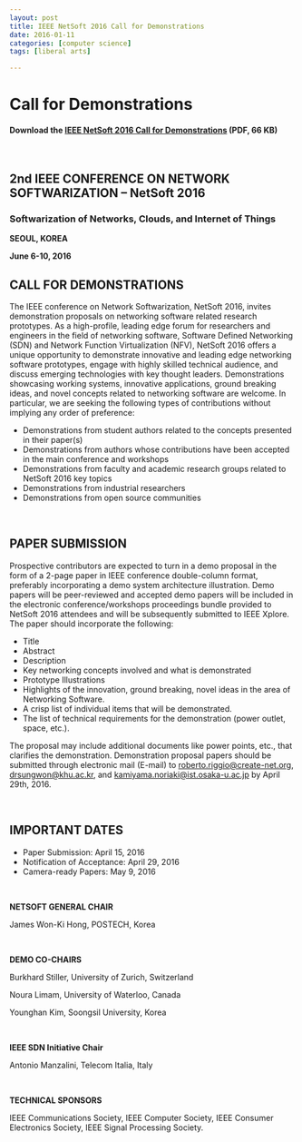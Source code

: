 ```yaml
---
layout: post
title: IEEE NetSoft 2016 Call for Demonstrations
date: 2016-01-11
categories: [computer science]
tags: [liberal arts]

---
```



Call for Demonstrations
=======================

#### Download the [IEEE NetSoft 2016 Call for Demonstrations](http://sites.ieee.org/netsoft/files/2015/10/netsoft_2016_demo_cfp.pdf) (PDF, 66 KB)
 

## 2nd IEEE CONFERENCE ON NETWORK SOFTWARIZATION – NetSoft 2016

### Softwarization of Networks, Clouds, and Internet of Things

**SEOUL, KOREA**

**June 6-10, 2016**

## CALL FOR DEMONSTRATIONS

The IEEE conference on Network Softwarization, NetSoft 2016, invites
demonstration proposals on networking software related research
prototypes. As a high-profile, leading edge forum for researchers and
engineers in the field of networking software, Software Defined
Networking (SDN) and Network Function Virtualization (NFV), NetSoft 2016
offers a unique opportunity to demonstrate innovative and leading edge
networking software prototypes, engage with highly skilled technical
audience, and discuss emerging technologies with key thought leaders.
Demonstrations showcasing working systems, innovative applications,
ground breaking ideas, and novel concepts related to networking software
are welcome. In particular, we are seeking the following types of
contributions without implying any order of preference:

-   Demonstrations from student authors related to the concepts
    presented in their paper(s)
-   Demonstrations from authors whose contributions have been accepted
    in the main conference and workshops
-   Demonstrations from faculty and academic research groups related to
    NetSoft 2016 key topics
-   Demonstrations from industrial researchers
-   Demonstrations from open source communities

 

## PAPER SUBMISSION

Prospective contributors are expected to turn in a demo proposal in the
form of a 2-page paper in IEEE conference double-column format,
preferably incorporating a demo system architecture illustration. Demo
papers will be peer-reviewed and accepted demo papers will be included
in the electronic conference/workshops proceedings bundle provided to
NetSoft 2016 attendees and will be subsequently submitted to IEEE
Xplore. The paper should incorporate the following:

-   Title
-   Abstract
-   Description
-   Key networking concepts involved and what is demonstrated
-   Prototype Illustrations
-   Highlights of the innovation, ground breaking, novel ideas in the
    area of Networking Software.
-   A crisp list of individual items that will be demonstrated.
-   The list of technical requirements for the demonstration (power
    outlet, space, etc.).

The proposal may include additional documents like power points, etc.,
that clarifies the demonstration. Demonstration proposal papers should
be submitted through electronic mail (E-mail) to
roberto.riggio@create-net.org, drsungwon@khu.ac.kr, and
kamiyama.noriaki@ist.osaka-u.ac.jp by April 29th, 2016.

 

## IMPORTANT DATES

-   Paper Submission: April 15, 2016
-   Notification of Acceptance: April 29, 2016
-   Camera-ready Papers: May 9, 2016

 

**NETSOFT GENERAL CHAIR**

James Won-Ki Hong, POSTECH, Korea

 

**DEMO CO-CHAIRS**

Burkhard Stiller, University of Zurich, Switzerland

Noura Limam, University of Waterloo, Canada

Younghan Kim, Soongsil University, Korea

 

**IEEE SDN Initiative Chair**

Antonio Manzalini, Telecom Italia, Italy

 

**TECHNICAL SPONSORS**

IEEE Communications Society, IEEE Computer Society, IEEE Consumer
Electronics Society, IEEE Signal Processing Society.

